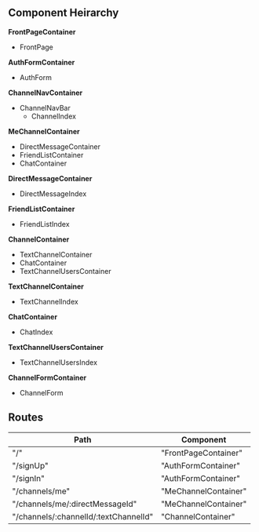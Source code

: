 ## Component Heirarchy

**FrontPageContainer**
  - FrontPage

**AuthFormContainer**
  - AuthForm

**ChannelNavContainer**
  - ChannelNavBar
    + ChannelIndex

**MeChannelContainer**
  + DirectMessageContainer
  + FriendListContainer
  + ChatContainer

**DirectMessageContainer**
  - DirectMessageIndex

**FriendListContainer**
  - FriendListIndex

**ChannelContainer**
  + TextChannelContainer
  + ChatContainer
  + TextChannelUsersContainer

**TextChannelContainer**
  - TextChannelIndex

**ChatContainer**
  - ChatIndex

**TextChannelUsersContainer**
  - TextChannelUsersIndex

**ChannelFormContainer**
  - ChannelForm

## Routes

|Path                                   | Component            |
|---------------------------------------|----------------------|
| "/"                                   | "FrontPageContainer" |
| "/signUp"                             | "AuthFormContainer"  |
| "/signIn"                             | "AuthFormContainer"  |
| "/channels/me"                        | "MeChannelContainer" |
| "/channels/me/:directMessageId"       | "MeChannelContainer" |
| "/channels/:channelId/:textChannelId" | "ChannelContainer"   |
